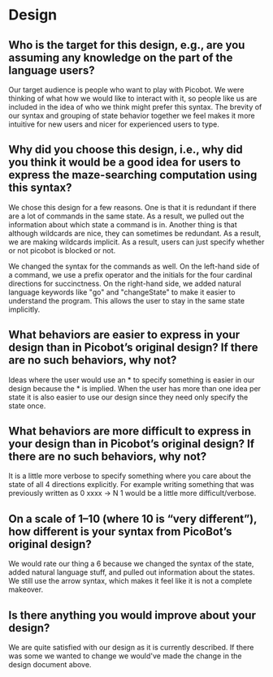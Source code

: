 # Design

## Who is the target for this design, e.g., are you assuming any knowledge on the part of the language users?
Our target audience is people who want to play with Picobot.  We were thinking
of what how we would like to interact with it, so people like us are included in
the idea of who we think might prefer this syntax. The brevity of our
syntax and grouping of state behavior together we feel makes it more intuitive
for new users and nicer for experienced users to type.

## Why did you choose this design, i.e., why did you think it would be a good idea for users to express the maze-searching computation using this syntax?
We chose this design for a few reasons. One is that it is redundant if there
are a lot of commands in the same state. As a result, we pulled out the information
about which state a command is in. Another thing is that although wildcards are nice,
they can sometimes be redundant. As a result, we are making wildcards implicit. As a
result, users can just specify whether or not picobot is blocked or not.

We changed the syntax for the commands as well. On the left-hand side of a command,
we use a prefix operator and the initials for the four cardinal directions for
succinctness. On the right-hand side, we added natural language keywords like "go" and
"changeState" to make it easier to understand the program. This allows the user to
stay in the same state implicitly.

## What behaviors are easier to express in your design than in Picobot’s original design?  If there are no such behaviors, why not?
Ideas where the user would use an * to specify something is easier in our design
because the * is implied.  When the user has more than one idea per state it
is also easier to use our design since they need only specify the state once.

## What behaviors are more difficult to express in your design than in Picobot’s original design? If there are no such behaviors, why not?
It is a little more verbose to specify something where you care about the state
of all 4 directions explicitly. For example writing something that was
previously written as 0 xxxx -> N 1 would be a little more difficult/verbose.

## On a scale of 1–10 (where 10 is “very different”), how different is your syntax from PicoBot’s original design?
We would rate our thing a 6 because we changed the syntax of the state, added
natural language stuff, and pulled out information about the states. We still
use the arrow syntax, which makes it feel like it is not a complete makeover.

## Is there anything you would improve about your design?
We are quite satisfied with our design as it is currently described. If there was
some we wanted to change we would've made the change in the design document above.